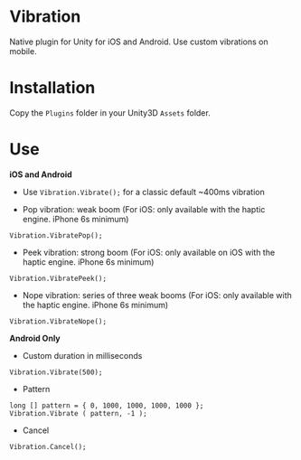 # Vibration
Native plugin for Unity for iOS and Android.
Use custom vibrations on mobile.

# Installation

Copy the `Plugins` folder in your Unity3D `Assets` folder.

# Use

**iOS and Android**

* Use `Vibration.Vibrate();` for a classic default ~400ms vibration

* Pop vibration: weak boom (For iOS: only available with the haptic engine. iPhone 6s minimum)

`Vibration.VibratePop();`

* Peek vibration: strong boom (For iOS: only available on iOS with the haptic engine. iPhone 6s minimum)

`Vibration.VibratePeek();`

* Nope vibration: series of three weak booms (For iOS: only available with the haptic engine. iPhone 6s minimum)

`Vibration.VibrateNope();`


**Android Only**

* Custom duration in milliseconds

`Vibration.Vibrate(500);` 

* Pattern

```
long [] pattern = { 0, 1000, 1000, 1000, 1000 };
Vibration.Vibrate ( pattern, -1 );
```

* Cancel

`Vibration.Cancel();`



